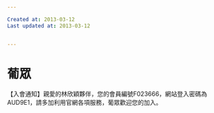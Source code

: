 ```yaml
---

Created at: 2013-03-12
Last updated at: 2013-03-12


---
```


# 葡眾


【入會通知】親愛的林欣穎夥伴，您的會員編號F023666，網站登入密碼為AUD9E1，請多加利用官網各項服務，葡眾歡迎您的加入。

